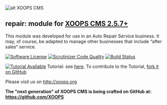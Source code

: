 ![alt XOOPS CMS](http://xoops.org/images/logoXoops4GithubRepository.png)
## repair: module for [XOOPS CMS 2.5.7+](https://xoops.org)

This module was developed for use in an Auto Repair Service business. It may, of course, be adapted to manage other businesses that include “after sales“ service.

[![Software License](https://img.shields.io/badge/license-GPL-brightgreen.svg?style=flat)](LICENSE) 
[![Scrutinizer Code Quality](https://scrutinizer-ci.com/g/mambax7/repairshop/badges/quality-score.png)](https://scrutinizer-ci.com/g/mambax7/repairshop/)
[![Build Status](https://scrutinizer-ci.com/g/mambax7/repairshop/badges/build.png)](https://scrutinizer-ci.com/g/mambax7/repairshop/)

[![Tutorial Available](http://xoops.org/images/tutorial-available-blue.svg)](https://mambax7.gitbooks.io/xoops-repair-shop-module-tutorial/content/) Tutorial: see [here](https://mambax7.gitbooks.io/xoops-repair-shop-module-tutorial/content/). 
To contribute to the Tutorial, [fork it on GitHub](https://github.com/XoopsDocs/repair-shop-tutorial)

Please visit us on http://xoops.org

**The "next generation" of XOOPS CMS is being crafted on GitHub at: https://github.com/XOOPS**
